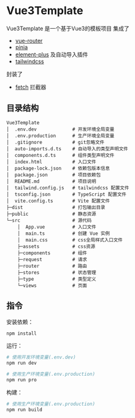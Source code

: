 # Vue3Template

Vue3Template 是一个基于Vue3的模板项目
集成了

- [vue-router](https://router.vuejs.org/zh/)
- [pinia](https://pinia.vuejs.org/zh/)
- [element-plus](https://element-plus.org/zh-CN/#/zh-CN) 及自动导入插件
- [tailwindcss](https://tailwindcss.com/docs/installation/using-vite)

封装了

- [fetch](https://developer.mozilla.org/zh-CN/docs/Web/API/Fetch_API/Using_Fetch) 拦截器

## 目录结构

```
Vue3Template
│  .env.dev             # 开发环境全局变量
│  .env.production      # 生产环境全局变量
│  .gitignore           # git忽略文件
│  auto-imports.d.ts    # 自动导入的类型声明文件
│  components.d.ts      # 组件类型声明文件
│  index.html           # 入口文件
│  package-lock.json    # 依赖包版本信息
│  package.json         # 项目依赖包
│  README.md            # 项目说明
│  tailwind.config.js   # tailwindcss 配置文件
│  tsconfig.json        # TypeScript 配置文件
│  vite.config.ts       # Vite 配置文件
├─dist                  # 打包输出目录
├─public                # 静态资源
└─src                   # 源代码
    │  App.vue          # 入口文件
    │  main.ts          # 创建 Vue 实例
    │  main.css         # css全局样式入口文件
    ├─assets            # css资源
    ├─components        # 组件
    ├─request           # 请求
    ├─router            # 路由
    ├─stores            # 状态管理
    ├─type              # 类型定义
    └─views             # 页面
```

## 指令

安装依赖：

```bash
npm install
```

运行：

```bash
# 使用开发环境变量(.env.dev)
npm run dev
```

```bash
# 使用生产环境变量(.env.production)
npm run pro
```

构建：

```bash
# 使用生产环境变量(.env.production)
npm run build
```
